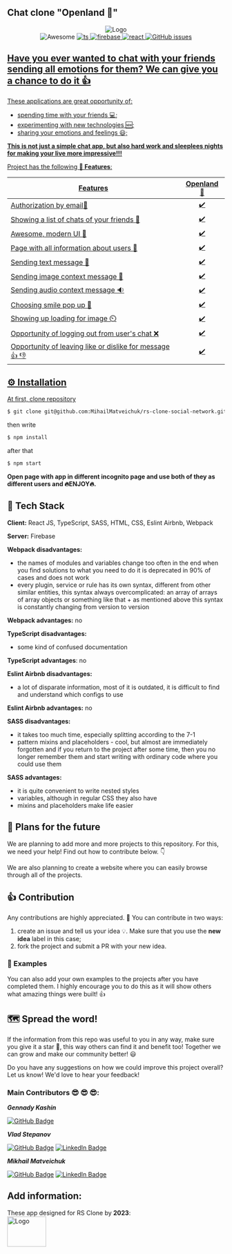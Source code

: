 ## Chat clone "Openland 🦄"
<div align="center">
  <div>
  <img src="https://user-images.githubusercontent.com/46749402/219869138-4db50f05-bb7c-4e0a-bb0e-da9b3e22cc0a.png"
         alt="Logo">
   </div>
   <img src="https://awesome.re/mentioned-badge.svg"
     alt="Awesome">
  <a href="https://github.com/microsoft/TypeScript">
  <img src="https://img.shields.io/badge/%3C%20%2F%20%3E-TypeScript-blue"
     alt="ts">
   <a href="https://console.firebase.google.com/u/0/">
   <img src="https://img.shields.io/badge/firebase-database-yellow"
     alt="firebase">
    <a href="https://ru.reactjs.org/">
   <img src="https://img.shields.io/badge/React-%20v18.2.0-blue"
     alt="react">
  <a href="https://github.com/MihailMatveichuk/rs-clone-social-network/issues">
  <img src="https://img.shields.io/github/issues-raw/ArmynC/ArminC-AutoExec.svg?style=flat-square&logo=github&logoColor=white"
         alt="GitHub issues">
 </div>
     
## Have you ever wanted to chat with your friends sending all emotions for them? We can give you a chance to do it 👍

These applications are great opportunity of:

- spending time with your friends 💻;
- experimenting with new technologies 🆕;
- sharing your emotions and feelings 😃;

**This is not just a simple chat app, but also hard work and sleeplees nights for making your live more impressive!!!**

Project has the following **🎯 Features**:

| **Features**                                                  |  **Openland 🦄**   |
| ------------------------------------------------------------- | :----------------: | 
| Authorization by email📧                                      |         ✔️        |
| Showing a list of chats of your friends 📖                   |         ✔️        |
| Awesome, modern UI 🎨                                        |         ✔️         |
| Page with all information about users 📃                     |         ✔️         |
| Sending text message 📨                                      |         ✔️         |
| Sending image context message :art:                          |         ✔️         |
| Sending audio context message 🔉                             |         ✔️         |
| Choosing smile pop up 🙂                                     |         ✔️         |
| Showing up loading for image ⏲️                              |         ✔️         |
| Opportunity of logging out from user's chat ❌               |         ✔️         |
| Opportunity of leaving like or dislike for message :+1: 👎   |         ✔️         |

## ⚙️ Installation

At first, clone repository
```bash
$ git clone git@github.com:MihailMatveichuk/rs-clone-social-network.git
```
then write
```bash
$ npm install
```
after that 
```bash
$ npm start
```
**Open page with app in different incognito page and use both of they as different users and :fire:ENJOY:fire:.**
  
## 🧰 Tech Stack

**Client:** React JS, TypeScript, SASS, HTML, CSS, Eslint Airbnb, Webpack
  
**Server:** Firebase

**Webpack disadvantages:**       
- the names of modules and variables change too often in the end when you find solutions to what you need to do 
it is deprecated in 90% of cases and does not work 
- every plugin, service or rule has its own syntax, different from other similar entities, this syntax always overcomplicated: 
an array of arrays of array objects or something like that + as mentioned above this syntax is constantly changing from version to version 
      
**Webpack advantages:** no   
      
**TypeScript disadvantages:**       
 - some kind of confused documentation 
      
**TypeScript advantages**: no   
      
**Eslint Airbnb disadvantages:**      
- a lot of disparate information, most of it is outdated, it is difficult to find and understand which configs to use 
      
**Eslint Airbnb advantages:** no 
      
**SASS disadvantages:**       
- it takes too much time, especially splitting according to the 7-1 
- pattern mixins and placeholders - cool, but almost are immediately forgotten and if you return to the project after some time, then you no longer remember them and start writing with ordinary code where you could use them 
      
**SASS advantages:**    
- it is quite convenient to write nested styles 
- variables, although in regular CSS they also have 
- mixins and placeholders make life easier

## 🚀 Plans for the future

We are planning to add more and more projects to this repository. For this, we need your help! Find out how to contribute below. 👇

We are also planning to create a website where you can easily browse through all of the projects.

## 👍 Contribution

Any contributions are highly appreciated. :pray: You can contribute in two ways:

1. create an issue and tell us your idea :bulb:. Make sure that you use the **new idea** label in this case;
2. fork the project and submit a PR with your new idea.

### 👀 Examples

You can also add your own examples to the projects after you have completed them. I highly encourage you to do this as it will show others what amazing things were built! 👍
  
## 🗺 Spread the word!

If the information from this repo was useful to you in any way, make sure you give it a star 🌟, this way others can find it and benefit too! Together we can grow and make our community better! :smiley:

Do you have any suggestions on how we could improve this project overall? Let us know! We'd love to hear your feedback!

### Main Contributors :sunglasses: :sunglasses: :sunglasses::
***Gennady Kashin***
  
[![GitHub Badge](https://img.shields.io/badge/GitHub-100000?style=for-the-badge&logo=github&logoColor=white)](https://github.com/KashinGen)
  
***Vlad Stepanov*** 
  
[![GitHub Badge](https://img.shields.io/badge/GitHub-100000?style=for-the-badge&logo=github&logoColor=white)](https://github.com/wlladislaw)
[![LinkedIn Badge](https://img.shields.io/badge/LinkedIn-0077B5?style=for-the-badge&logo=linkedin&logoColor=white)](https://www.linkedin.com/in/vladislav-stepanov-362851266)
  
***Mikhail Matveichuk***
  
[![GitHub Badge](https://img.shields.io/badge/GitHub-100000?style=for-the-badge&logo=github&logoColor=white)](https://github.com/MihailMatveichuk) 
[![LinkedIn Badge](https://img.shields.io/badge/LinkedIn-0077B5?style=for-the-badge&logo=linkedin&logoColor=white)](https://www.linkedin.com/in/mikhailmatveichuk)
  
## Add information:
  These app designed for RS Clone by **2023**: <a href="https://rs.school/js/">   
  <img src="https://rs.school/images/rs_school_js.svg"
         alt="Logo" width="90px" height="70px">
